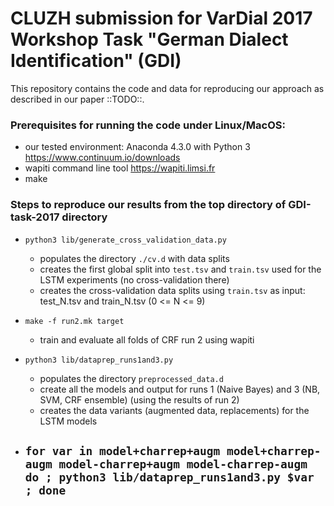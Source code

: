 # CLUZH submission for VarDial 2017 Workshop Task "German Dialect Identification" (GDI)

This repository contains the code and data for reproducing our approach as described in our paper ::TODO::.

### Prerequisites for running the code under Linux/MacOS:
  - our tested environment: Anaconda 4.3.0 with Python 3 https://www.continuum.io/downloads
  - wapiti command line tool https://wapiti.limsi.fr
  - make 


### Steps to reproduce our results from the top directory of GDI-task-2017 directory
   - ``python3 lib/generate_cross_validation_data.py`` 
     - populates the directory ``./cv.d`` with data splits
   	 - creates the first global split into ``test.tsv`` and ``train.tsv`` used for the LSTM experiments (no cross-validation there) 
   	 - creates the cross-validation data splits using ``train.tsv`` as input: 
   	 	test_N.tsv and train_N.tsv (0 <= N <= 9) 
   	 
   - ``make -f run2.mk target``
     - train and evaluate all folds of CRF run 2 using wapiti
     
   - ``python3 lib/dataprep_runs1and3.py``
     - populates the directory ``preprocessed_data.d``
     - create all the models and output for runs 1 (Naive Bayes) and 3 (NB, SVM, CRF ensemble) (using the results of run 2)
     - creates the data variants (augmented data, replacements) for the LSTM models
     
   - ``for var in model+charrep+augm model+charrep-augm model-charrep+augm model-charrep-augm do ; python3 lib/dataprep_runs1and3.py $var ; done``
	 - 
